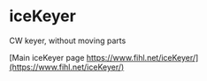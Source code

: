 # iceKeyer
 CW keyer, without moving parts

[Main iceKeyer page https://www.fihl.net/iceKeyer/](https://www.fihl.net/iceKeyer/)
